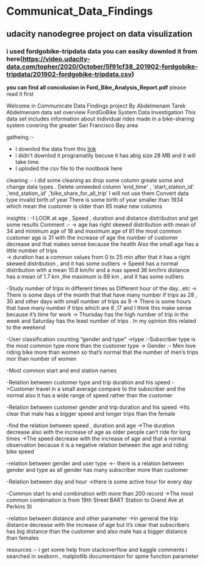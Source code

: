 # Communicat_Data_Findings
## udacity nanodegree project on data visulization 
### i used fordgobike-tripdata data you can easiky downlod it from here(https://video.udacity-data.com/topher/2020/October/5f91cf38_201902-fordgobike-tripdata/201902-fordgobike-tripdata.csv)


**you can find all concolusion in Ford_Bike_Analysis_Report.pdf** please read it first 

Welcome in Communicate Data Findings project
By Abdelmenam Tarek Abdelmenam
data set overview
FordGoBike System Data Investigation
This data set includes information about individual rides made in a bike-sharing system covering the greater San Francisco Bay area

gatheing :-
- I downlod the data from this [link](https://video.udacity-data.com/topher/2020/October/5f91cf38_201902-fordgobike-tripdata/201902-fordgobike-tripdata.csv)
- i didn't downlod it programatily becuse it has abig size 28 MB and it will take time.
- I uploded the csv file to the nootbook here 

cleaning :- 
i did some cleaning as drop some column greate some and change data types .
Delete unneeded column 'end_time' , 'start_station_id' ,'end_station_id' ,'bike_share_for_all_trip’ I will not use them 
Convert data type 
invalid birth of year
There is some birth of year smaller than 1934 which mean the customer is older than 85
make new columns  


insights :
-I LOOK at age , Speed , duration and distance distribution and get some results
Comment :- 
-> age has right skewed distribution with mean of 34 and minimum age of 18 and maximum age of 81 
the most common customer age is 31 
with the increase of age the number of customer decrease and that makes sense because the health
Also the small age has a little number of trips   
-> duration has a common values from 0 to 25 min after that it has a right skewed distribution , and it has some outliers 
-> Speed has a normal distribution with a mean 10.8 km/hr and a max speed 36 km/hrs 
distance has a mean of 1.7 km ,the maximum is 69 km , and it has some outliers 

-Study number of trips in different times as Different hour of the day…etc
-> There is some days of the month that  that have many number if trips as 28 , 30 and other days with small number of trips as 9
-> There is some hours that have many number if trips which are 8 ,17 and I think this make sense because it’s time for work
-> Thursday has the high number of trip in the week and Saturday has the least number of trips .
In my opinion this related to the weekend  

-User classification counting “gender and type”
->type :-Subscriber type is the most common type more than the customer type 
-> Gender :- Men love riding bike more than women so that’s normal that the number of men’s trips mor than number of women 

-Most common start and end station names

-Relation between customer type and trip duration and his speed
->Customer travel in a small average compare to the subscriber and the normal also it has a wide range of speed rather than the customer  

-Relation between customer gender and trip duration and his speed 
->Its clear that male has a bigger speed and longer trips than the female 

-find the relation between speed , duration and age
->The duration decrease also with the increase of age as older people can’t ride for long times 
->The speed decrease with the increase of age and that a normal observation because it is a negative relation between the age and riding bike speed 

-relation between gender and user type
->- there is a relation between gender and type as all gender has many subscriber more than customer 

-Relation between day and hour 
->there is some active hour for every day 

-Common start to end combination with more than 200 record
->The most common combination is from 19th Street BART Station to  Grand Ave at Perkins St  

-relation between distance and other parameter 
->In general the trip distance decrease with the increase of age but it’s clear that subscribers has big distance than the customer and also male has a bigger distance than females  
 
 
resources :-
i get some help from stackoverflow and kaggle comments
i searched in seaborn , matplotlib documentaion for spme function parameter 
